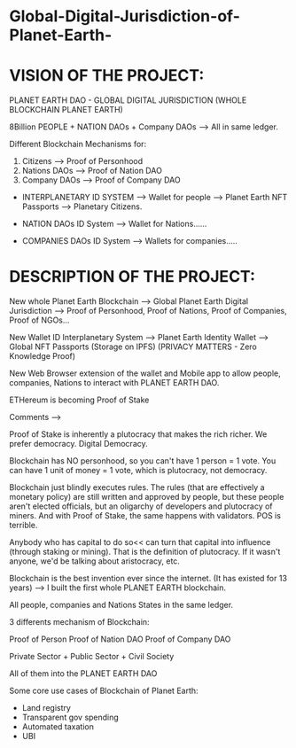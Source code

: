 # Global-Digital-Jurisdiction-of-Planet-Earth-


# VISION OF THE PROJECT:

PLANET EARTH DAO - GLOBAL DIGITAL JURISDICTION (WHOLE BLOCKCHAIN PLANET EARTH)


8Billion PEOPLE + NATION DAOs + Company DAOs --> All in same ledger.


Different Blockchain Mechanisms for: 

1. Citizens --> Proof of Personhood 
2. Nations DAOs --> Proof of Nation DAO
3. Company DAOs --> Proof of Company DAO



*  INTERPLANETARY ID SYSTEM --> Wallet for people --> Planet Earth NFT Passports --> Planetary Citizens.

*  NATION DAOs ID System --> Wallet for Nations......

*  COMPANIES DAOs ID System --> Wallets for companies..... 


# DESCRIPTION OF THE PROJECT:


New whole Planet Earth Blockchain --> Global Planet Earth Digital Jurisdiction --> Proof of Personhood, Proof of Nations, Proof of Companies, Proof of NGOs...

New Wallet ID Interplanetary System --> Planet Earth Identity Wallet —> Global NFT Passports (Storage on IPFS) (PRIVACY MATTERS - Zero Knowledge Proof)

New Web Browser extension of the wallet and Mobile app to allow people, companies, Nations to interact with PLANET EARTH DAO.



ETHereum is becoming Proof of Stake

Comments --> 

Proof of Stake is inherently a plutocracy that makes the rich richer. We prefer democracy. Digital Democracy. 

Blockchain has NO personhood, so you can't have 1 person = 1 vote. You can have 1 unit of money = 1 vote, which is plutocracy, not democracy.

Blockchain just blindly executes rules. The rules (that are effectively a monetary policy) are still written and approved by people, but these people aren't elected officials, but an oligarchy of developers and plutocracy of miners. And with Proof of Stake, the same happens with validators. POS is terrible. 

Anybody who has capital to do so<< can turn that capital into influence (through staking or mining). That is the definition of plutocracy. If it wasn't anyone, we'd be talking about aristocracy, etc.


Blockchain is the best invention ever since the internet. (It has existed for 13 years) --> I built the first whole PLANET EARTH blockchain.

All people, companies and Nations States in the same ledger.

3 differents mechanism of Blockchain:

Proof of Person
Proof of Nation DAO
Proof of Company DAO

Private Sector + Public Sector + Civil Society

All of them into the PLANET EARTH DAO

Some core use cases of Blockchain of Planet Earth:

- Land registry
- Transparent gov spending
- Automated taxation
- UBI

